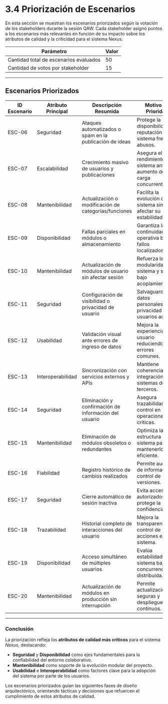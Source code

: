 # 3.4 Priorización de Escenarios

En esta sección se muestran los escenarios priorizados según la votación de los stakeholders durante la sesión QAW. Cada stakeholder asignó puntos a los escenarios más relevantes en función de su impacto sobre los atributos de calidad y la criticidad para el sistema Nexus.

| Parámetro | Valor |
|------------|--------|
| Cantidad total de escenarios evaluados | 50 |
| Cantidad de votos por stakeholder | 15 |

---

## Escenarios Priorizados

| ID Escenario | Atributo Principal | Descripción Resumida | Motivo de Prioridad |
|---------------|--------------------|----------------------|----------------------|
| ESC-06 | Seguridad | Ataques automatizados o spam en la publicación de ideas | Protege la disponibilidad y reputación del sistema frente a abusos. |
| ESC-07 | Escalabilidad | Crecimiento masivo de usuarios y publicaciones | Asegura el rendimiento del sistema ante aumento de carga concurrente. |
| ESC-08 | Mantenibilidad | Actualización o modificación de categorías/funciones | Facilita la evolución del sistema sin afectar su estabilidad. |
| ESC-09 | Disponibilidad | Fallas parciales en módulos o almacenamiento | Garantiza la continuidad operativa bajo fallos localizados. |
| ESC-10 | Mantenibilidad | Actualización de módulos de usuario sin afectar sesión | Refuerza la modularidad del sistema y su bajo acoplamiento. |
| ESC-11 | Seguridad | Configuración de visibilidad o privacidad de usuario | Salvaguarda datos personales y privacidad de usuarios activos. |
| ESC-12 | Usabilidad | Validación visual ante errores de ingreso de datos | Mejora la experiencia del usuario reduciendo errores comunes. |
| ESC-13 | Interoperabilidad | Sincronización con servicios externos y APIs | Mantiene coherencia e integración con sistemas de terceros. |
| ESC-14 | Seguridad | Eliminación y confirmación de información del usuario | Asegura trazabilidad y control en operaciones críticas. |
| ESC-15 | Mantenibilidad | Eliminación de módulos obsoletos o redundantes | Optimiza la estructura del sistema para mantenerlo eficiente. |
| ESC-16 | Fiabilidad | Registro histórico de cambios realizados | Permite auditoría de información y control de versiones. |
| ESC-17 | Seguridad | Cierre automático de sesión inactiva | Evita accesos no autorizados y protege la confidencialidad. |
| ESC-18 | Trazabilidad | Historial completo de interacciones del usuario | Mejora la transparencia y control de acciones en el sistema. |
| ESC-19 | Disponibilidad | Acceso simultáneo de múltiples usuarios | Evalúa estabilidad del sistema bajo concurrencia distribuida. |
| ESC-20 | Mantenibilidad | Actualización de módulos en producción sin interrupción | Permite actualizaciones seguras y despliegues continuos. |

---

### Conclusión

La priorización refleja los **atributos de calidad más críticos** para el sistema *Nexus*, destacando:
- **Seguridad** y **Disponibilidad** como ejes fundamentales para la confiabilidad del entorno colaborativo.  
- **Mantenibilidad** como soporte de la evolución modular del proyecto.  
- **Usabilidad** e **Interoperabilidad** como factores clave para la adopción del sistema por parte de los usuarios.

Los escenarios priorizados guían las siguientes fases de diseño arquitectónico, orientando tácticas y decisiones que refuercen el cumplimiento de estos atributos de calidad.
